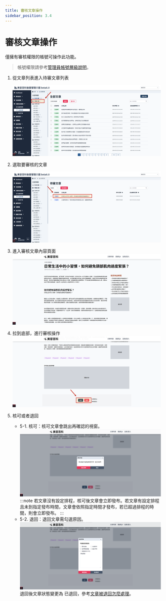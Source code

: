 ```yaml
---
title: 審核文章操作
sidebar_position: 3.4
---
```


# 審核文章操作

僅擁有審核權限的帳號可操作此功能。

> 帳號權限請參考[管理員帳號層級說明](../../center/admin/administer-rules.md)。

1. 從文章列表進入待審文章列表

    ![進入待審文章列表](img/go-to-verify-article-list.png)

2. 選取要審核的文章

    ![待審文章列表](img/verify-article-list.png)

3. 進入審核文章內容頁面
   ![文章內容頁面](img/verify-article-01.png)

4. 拉到底部，進行審核操作
   ![文章內容頁面](img/verify-article-02.png)

5. 核可或者退回

    - 5-1. 核可：核可文章會跳出再確認的視窗。
      ![核可文章](img/comfrim-verify-article.png)
      :::note
      若文章沒有設定排程，核可後文章會立即發布。若文章有設定排程且未到指定發布時間，文章會依照指定時間才發布，若已超過排程的時間，則會立即發布。
      :::
      <br/>
    - 5-2. 退回：退回文章需勾選原因。
      ![退回文章](img/reject-article-01.png)
      退回後文章狀態變更為 已退回，參考[文章被退回怎麼處理](./deal-with-reject-article.md)。
